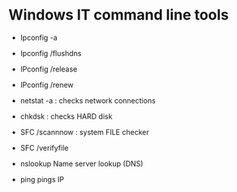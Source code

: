 # Windows IT command line tools


* Ipconfig -a 
* Ipconfig /flushdns
* IPconfig /release
* IPconfig /renew

* netstat -a  : checks network connections

* chkdsk <drive letter>  : checks HARD disk
  
* SFC  /scannnow  : system FILE checker
* SFC  /verifyfile <ile>
  
* nslookup   Name server lookup (DNS)
  
* ping    pings IP
